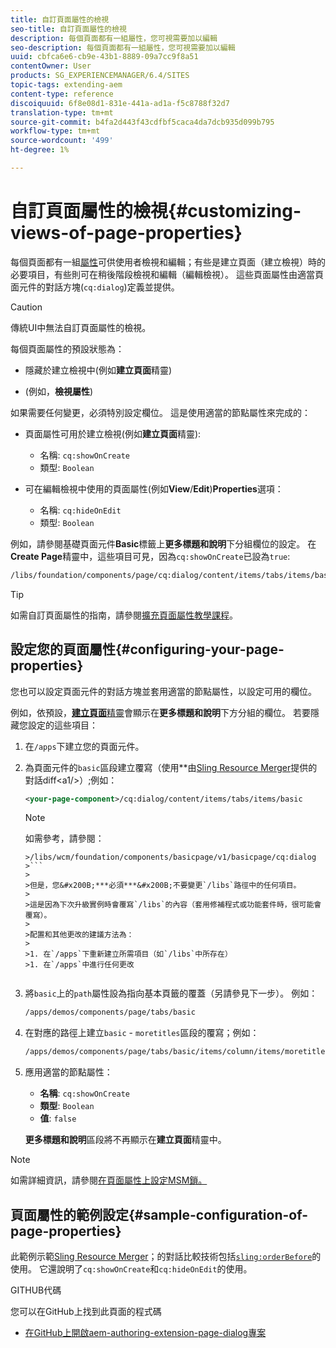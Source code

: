 ```yaml
---
title: 自訂頁面屬性的檢視
seo-title: 自訂頁面屬性的檢視
description: 每個頁面都有一組屬性，您可視需要加以編輯
seo-description: 每個頁面都有一組屬性，您可視需要加以編輯
uuid: cbfca6e6-cb9e-43b1-8889-09a7cc9f8a51
contentOwner: User
products: SG_EXPERIENCEMANAGER/6.4/SITES
topic-tags: extending-aem
content-type: reference
discoiquuid: 6f8e08d1-831e-441a-ad1a-f5c8788f32d7
translation-type: tm+mt
source-git-commit: b4fa2d443f43cdfbf5caca4da7dcb935d099b795
workflow-type: tm+mt
source-wordcount: '499'
ht-degree: 1%

---
```



# 自訂頁面屬性的檢視{#customizing-views-of-page-properties}

每個頁面都有一組[屬性](/help/sites-authoring/editing-page-properties.md)可供使用者檢視和編輯；有些是建立頁面（建立檢視）時的必要項目，有些則可在稍後階段檢視和編輯（編輯檢視）。 這些頁面屬性由適當頁面元件的對話方塊(`cq:dialog`)定義並提供。

>[!CAUTION]
>
>傳統UI中無法自訂頁面屬性的檢視。

每個頁面屬性的預設狀態為：

* 隱藏於建立檢視中(例如&#x200B;**建立頁面**&#x200B;精靈)

* (例如，**檢視屬性**)

如果需要任何變更，必須特別設定欄位。 這是使用適當的節點屬性來完成的：

* 頁面屬性可用於建立檢視(例如&#x200B;**建立頁面**&#x200B;精靈):

   * 名稱: `cq:showOnCreate`
   * 類型: `Boolean`

* 可在編輯檢視中使用的頁面屬性(例如&#x200B;**View**/**Edit**)**Properties**&#x200B;選項：

   * 名稱: `cq:hideOnEdit`
   * 類型: `Boolean`

例如，請參閱基礎頁面元件&#x200B;**Basic**&#x200B;標籤上&#x200B;**更多標題和說明**&#x200B;下分組欄位的設定。 在&#x200B;**Create Page**&#x200B;精靈中，這些項目可見，因為`cq:showOnCreate`已設為`true`:

```xml
/libs/foundation/components/page/cq:dialog/content/items/tabs/items/basic/items/column/items/moretitles
```

>[!TIP]
>
>如需自訂頁面屬性的指南，請參閱[擴充頁面屬性教學課程](https://docs.adobe.com/content/help/en/experience-manager-learn/sites/developing/page-properties-technical-video-develop.html)。

## 設定您的頁面屬性{#configuring-your-page-properties}

您也可以設定頁面元件的對話方塊並套用適當的節點屬性，以設定可用的欄位。

例如，依預設，[**建立頁面**&#x200B;精靈](/help/sites-authoring/managing-pages.md#creating-a-new-page)會顯示在&#x200B;**更多標題和說明**&#x200B;下方分組的欄位。 若要隱藏您設定的這些項目：

1. 在`/apps`下建立您的頁面元件。
1. 為頁面元件的`basic`區段建立覆寫（使用&#x200B;**&#x200B;由[Sling Resource Merger](/help/sites-developing/sling-resource-merger.md)提供的對話diff&lt;a1/>）;例如：

   ```xml
   <your-page-component>/cq:dialog/content/items/tabs/items/basic
   ```

   >[!NOTE]
   >
   >如需參考，請參閱：
   >
   >
   ```
   >/libs/wcm/foundation/components/basicpage/v1/basicpage/cq:dialog
   >```
   >
   >但是，您&#x200B;***必須***&#x200B;不要變更`/libs`路徑中的任何項目。
   >
   >這是因為下次升級實例時會覆寫`/libs`的內容（套用修補程式或功能套件時，很可能會覆寫）。
   >
   >配置和其他更改的建議方法為：
   >
   >1. 在`/apps`下重新建立所需項目（如`/libs`中所存在）
   >1. 在`/apps`中進行任何更改


1. 將`basic`上的`path`屬性設為指向基本頁籤的覆蓋（另請參見下一步）。 例如：

   ```xml
   /apps/demos/components/page/tabs/basic
   ```

1. 在對應的路徑上建立`basic` - `moretitles`區段的覆寫；例如：

   ```xml
   /apps/demos/components/page/tabs/basic/items/column/items/moretitles
   ```

1. 應用適當的節點屬性：

   * **名稱**:  `cq:showOnCreate`
   * **類型**:  `Boolean`
   * **值**:  `false`

   **更多標題和說明**&#x200B;區段將不再顯示在&#x200B;**建立頁面**&#x200B;精靈中。

>[!NOTE]
>
>如需詳細資訊，請參閱[在頁面屬性上設定MSM鎖。](/help/sites-developing/extending-msm.md#configuring-msm-locks-on-page-properties-touch-enabled-ui)

## 頁面屬性的範例設定{#sample-configuration-of-page-properties}

此範例示範[Sling Resource Merger](/help/sites-developing/sling-resource-merger.md)；的對話比較技術包括[`sling:orderBefore`](/help/sites-developing/sling-resource-merger.md#properties)的使用。 它還說明了`cq:showOnCreate`和`cq:hideOnEdit`的使用。

GITHUB代碼

您可以在GitHub上找到此頁面的程式碼

* [在GitHub上開啟aem-authoring-extension-page-dialog專案](https://github.com/Adobe-Marketing-Cloud/aem-authoring-extension-page-dialog)
